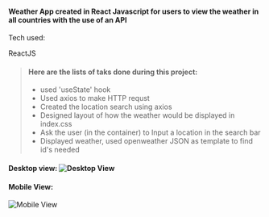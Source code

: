 #### Weather App created in React Javascript for users to view the weather in all countries with the use of an API

Tech used:

ReactJS
	
> ####	Here are the lists of taks done during this project:
> - used 'useState' hook
> - Used axios to make HTTP requst  
> - Created the location search using axios
> - Designed layout of how the weather would be displayed in index.css
> - Ask the user (in the container) to Input a location in the search bar
> - Displayed weather, used openweather JSON as template to find id's needed


#### Desktop view: ![Desktop View](../assets/viewdesktop.png)

#### Mobile View:
![Mobile View](src/assets/viewmobile.png)


